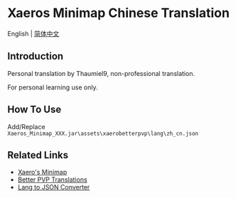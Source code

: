 # Xaeros Minimap Chinese Translation

English | [简体中文](./README-CN.md)

## Introduction

Personal translation by Thaumiel9, non-professional translation.

For personal learning use only.

## How To Use

Add/Replace `Xaeros_Minimap_XXX.jar\assets\xaerobetterpvp\lang\zh_cn.json`

## Related Links

+ [Xaero's Minimap](https://www.curseforge.com/minecraft/mc-mods/xaeros-minimap)
+ [Better PVP Translations](https://github.com/thexaero/Better-PVP-Translations)
+ [Lang to JSON Converter](https://www.tterrag.com/lang2json)
